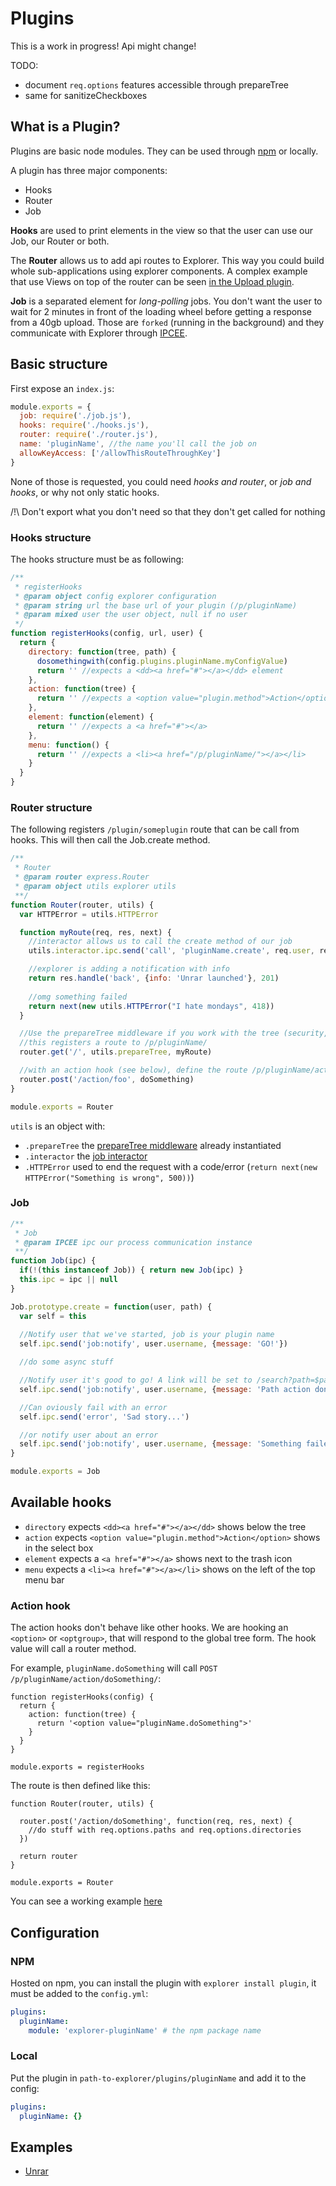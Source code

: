 # Plugins

This is a work in progress! Api might change!

TODO:
- document `req.options` features accessible through prepareTree
- same for sanitizeCheckboxes 

## What is a Plugin?

Plugins are basic node modules. They can be used through [npm](npmjs.org) or locally.

A plugin has three major components:
- Hooks
- Router
- Job 

**Hooks** are used to print elements in the view so that the user can use our Job, our Router or both.

The **Router** allows us to add api routes to Explorer. This way you could build whole sub-applications using explorer components. A complex example that use Views on top of the router can be seen [in the Upload plugin](https://github.com/soyuka/explorer/tree/master/plugins/upload).

**Job** is a separated element for *long-polling* jobs. You don't want the user to wait for 2 minutes in front of the loading wheel before getting a response from a 40gb upload.
Those are `forked` (running in the background) and they communicate with Explorer through [IPCEE](https://github.com/soyuka/IPCEE).

## Basic structure

First expose an `index.js`: 

```javascript
module.exports = {
  job: require('./job.js'),
  hooks: require('./hooks.js'),
  router: require('./router.js'), 
  name: 'pluginName', //the name you'll call the job on
  allowKeyAccess: ['/allowThisRouteThroughKey']
}
```

None of those is requested, you could need *hooks and router*, or *job and hooks*, or why not only static hooks. 

/!\ Don't export what you don't need so that they don't get called for nothing

### Hooks structure

The hooks structure must be as following:

```javascript
/**
 * registerHooks
 * @param object config explorer configuration
 * @param string url the base url of your plugin (/p/pluginName)
 * @param mixed user the user object, null if no user
 */
function registerHooks(config, url, user) {
  return {
    directory: function(tree, path) {
      dosomethingwith(config.plugins.pluginName.myConfigValue)
      return '' //expects a <dd><a href="#"></a></dd> element
    },
    action: function(tree) {
      return '' //expects a <option value="plugin.method">Action</option>
    },
    element: function(element) {
      return '' //expects a <a href="#"></a> 
    },
    menu: function() {
      return '' //expects a <li><a href="/p/pluginName/"></a></li>
    }
  }
}
```

### Router structure

The following registers `/plugin/someplugin` route that can be call from hooks.
This will then call the Job.create method.

```javascript
/**
 * Router
 * @param router express.Router
 * @param object utils explorer utils 
 **/
function Router(router, utils) {
  var HTTPError = utils.HTTPError

  function myRoute(req, res, next) {
    //interactor allows us to call the create method of our job
    utils.interactor.ipc.send('call', 'pluginName.create', req.user, req.query.path)

    //explorer is adding a notification with info
    return res.handle('back', {info: 'Unrar launched'}, 201)
    
    //omg something failed
    return next(new utils.HTTPError("I hate mondays", 418))
  }

  //Use the prepareTree middleware if you work with the tree (security, query sanitize etc.)
  //this registers a route to /p/pluginName/
  router.get('/', utils.prepareTree, myRoute)

  //with an action hook (see below), define the route /p/pluginName/action/foo
  router.post('/action/foo', doSomething)
}

module.exports = Router
```

`utils` is an object with: 
- `.prepareTree` the [prepareTree middleware](https://github.com/soyuka/explorer/blob/master/middlewares/prepareTree.js) already instantiated
- `.interactor` the [job interactor](https://github.com/soyuka/explorer/blob/master/lib/job/interactor.js)
- `.HTTPError` used to end the request with a code/error (`return next(new HTTPError("Something is wrong", 500))`)

### Job

```javascript
/**
 * Job
 * @param IPCEE ipc our process communication instance
 **/
function Job(ipc) {
  if(!(this instanceof Job)) { return new Job(ipc) }
  this.ipc = ipc || null
}

Job.prototype.create = function(user, path) {
  var self = this
  
  //Notify user that we've started, job is your plugin name
  self.ipc.send('job:notify', user.username, {message: 'GO!'})

  //do some async stuff

  //Notify user it's good to go! A link will be set to /search?path=$path&search=$search
  self.ipc.send('job:notify', user.username, {message: 'Path action done!', path: path, search: search})

  //Can oviously fail with an error
  self.ipc.send('error', 'Sad story...')

  //or notify user about an error
  self.ipc.send('job:notify', user.username, {message: 'Something failed', error: true})
}

module.exports = Job
```

## Available hooks

- `directory` expects `<dd><a href="#"></a></dd>` shows below the tree
- `action` expects `<option value="plugin.method">Action</option>` shows in the select box
- `element` expects a `<a href="#"></a>` shows next to the trash icon 
- `menu` expects a `<li><a href="#"></a></li>` shows on the left of the top menu bar 

### Action hook

The action hooks don't behave like other hooks. We are hooking an `<option>` or `<optgroup>`, that will respond to the global tree form. The hook value will call a router method.

For example, `pluginName.doSomething` will call `POST /p/pluginName/action/doSomething/`:

```
function registerHooks(config) {
  return {
    action: function(tree) {
      return '<option value="pluginName.doSomething">'
    } 
  }
}

module.exports = registerHooks
```

The route is then defined like this:

```
function Router(router, utils) {

  router.post('/action/doSomething', function(req, res, next) {
    //do stuff with req.options.paths and req.options.directories
  })

  return router
}

module.exports = Router
```

You can see a working example [here](https://github.com/soyuka/explorer/tree/master/plugins/archive)

## Configuration

### NPM

Hosted on npm, you can install the plugin with `explorer install plugin`, it must be added to the `config.yml`:

```yaml
plugins:
  pluginName: 
    module: 'explorer-pluginName' # the npm package name
```

### Local

Put the plugin in `path-to-explorer/plugins/pluginName` and add it to the config:

```yaml
plugins:
  pluginName: {}
```

## Examples

- [Unrar](https://github.com/soyuka/explorer-unrar)
